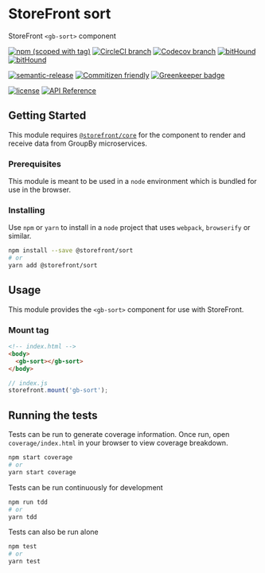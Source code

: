 # StoreFront sort

StoreFront `<gb-sort>` component

[![npm (scoped with tag)](https://img.shields.io/npm/v/@storefront/sort.svg?style=flat-square)](https://www.npmjs.com/package/@storefront/sort)
[![CircleCI branch](https://img.shields.io/circleci/project/github/groupby/storefront-sort/master.svg?style=flat-square)](https://circleci.com/gh/groupby/storefront-sort/tree/master)
[![Codecov branch](https://img.shields.io/codecov/c/github/groupby/storefront-sort/master.svg?style=flat-square)](https://codecov.io/gh/groupby/storefront-sort)
[![bitHound](https://img.shields.io/bithound/code/github/groupby/storefront-sort.svg?style=flat-square)](https://www.bithound.io/github/groupby/storefront-sort)
[![bitHound](https://img.shields.io/bithound/dependencies/github/groupby/storefront-sort.svg?style=flat-square)](https://www.bithound.io/github/groupby/storefront-sort)

[![semantic-release](https://img.shields.io/badge/%20%20%F0%9F%93%A6%F0%9F%9A%80-semantic--release-e10079.svg?style=flat-square)](https://github.com/semantic-release/semantic-release)
[![Commitizen friendly](https://img.shields.io/badge/commitizen-friendly-brightgreen.svg?style=flat-square)](http://commitizen.github.io/cz-cli/)
[![Greenkeeper badge](https://badges.greenkeeper.io/groupby/storefront-sort.svg)](https://greenkeeper.io/)

[![license](https://img.shields.io/github/license/mashape/apistatus.svg?style=flat-square)](https://choosealicense.com/licenses/mit/)
[![API Reference](https://img.shields.io/badge/API_reference-latest-blue.svg?style=flat-square)](https://groupby.github.io/storefront-sort/)

## Getting Started

This module requires [`@storefront/core`](https://www.npmjs.com/package/@storefront/core) for the component to render
and receive data from GroupBy microservices.

### Prerequisites

This module is meant to be used in a `node` environment which is bundled for use in the browser.

### Installing

Use `npm` or `yarn` to install in a `node` project that uses `webpack`, `browserify` or similar.

```sh
npm install --save @storefront/sort
# or
yarn add @storefront/sort
```

## Usage

This module provides the `<gb-sort>` component for use with StoreFront.

### Mount tag

```html
<!-- index.html -->
<body>
  <gb-sort></gb-sort>
</body>
```

```js
// index.js
storefront.mount('gb-sort');
```

## Running the tests

Tests can be run to generate coverage information.
Once run, open `coverage/index.html` in your browser to view coverage breakdown.

```sh
npm start coverage
# or
yarn start coverage
```

Tests can be run continuously for development

```sh
npm run tdd
# or
yarn tdd
```

Tests can also be run alone

```sh
npm test
# or
yarn test
```

